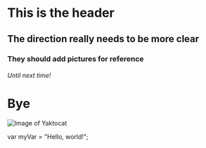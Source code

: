 # This is the header
## The direction really needs to be more clear
### They should add pictures for reference
###### Until next time!
# Bye


![Image of Yaktocat](https://octodex.github.com/images/yaktocat.png)


var myVar = "Hello, world!";
